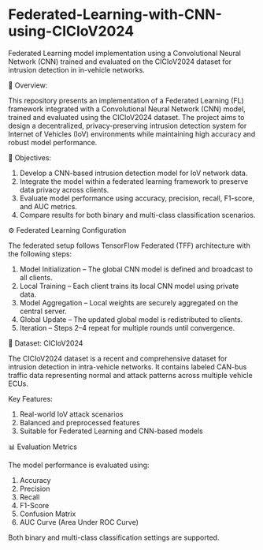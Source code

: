 # Federated-Learning-with-CNN-using-CICIoV2024
Federated Learning model implementation using a Convolutional Neural Network (CNN) trained and evaluated on the CICIoV2024 dataset for intrusion detection in in-vehicle networks.

📘 Overview:

This repository presents an implementation of a Federated Learning (FL) framework integrated with a Convolutional Neural Network (CNN) model, trained and evaluated using the CICIoV2024 dataset. The project aims to design a decentralized, privacy-preserving intrusion detection system for Internet of Vehicles (IoV) environments while maintaining high accuracy and robust model performance.

🎯 Objectives:

1. Develop a CNN-based intrusion detection model for IoV network data.
2. Integrate the model within a federated learning framework to preserve data privacy across clients.
3. Evaluate model performance using accuracy, precision, recall, F1-score, and AUC metrics.
4. Compare results for both binary and multi-class classification scenarios.

⚙️ Federated Learning Configuration

The federated setup follows TensorFlow Federated (TFF) architecture with the following steps:

1. Model Initialization – The global CNN model is defined and broadcast to all clients.
2. Local Training – Each client trains its local CNN model using private data.
3. Model Aggregation – Local weights are securely aggregated on the central server.
4. Global Update – The updated global model is redistributed to clients.
5. Iteration – Steps 2–4 repeat for multiple rounds until convergence.

🧪 Dataset: CICIoV2024

The CICIoV2024 dataset is a recent and comprehensive dataset for intrusion detection in intra-vehicle networks.
It contains labeled CAN-bus traffic data representing normal and attack patterns across multiple vehicle ECUs.

Key Features:
1. Real-world IoV attack scenarios
2. Balanced and preprocessed features
3. Suitable for Federated Learning and CNN-based models

📊 Evaluation Metrics

The model performance is evaluated using:
1. Accuracy
2. Precision
3. Recall
4. F1-Score
5. Confusion Matrix
6. AUC Curve (Area Under ROC Curve)

Both binary and multi-class classification settings are supported.
